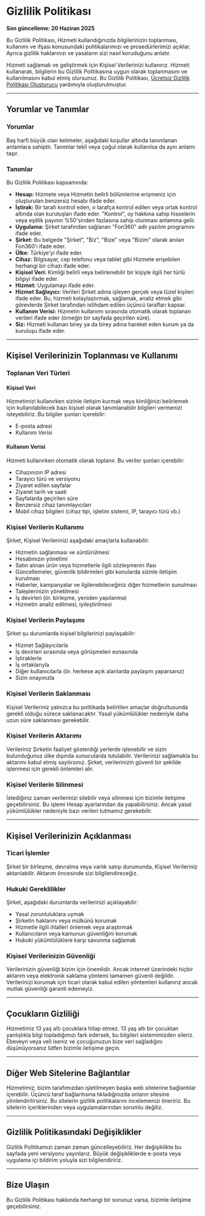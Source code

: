 # Gizlilik Politikası

**Son güncelleme: 20 Haziran 2025**

Bu Gizlilik Politikası, Hizmeti kullandığınızda bilgilerinizin toplanması, kullanımı ve ifşası konusundaki politikalarımızı ve prosedürlerimizi açıklar. Ayrıca gizlilik haklarınızı ve yasaların sizi nasıl koruduğunu anlatır.

Hizmeti sağlamak ve geliştirmek için Kişisel Verilerinizi kullanırız. Hizmeti kullanarak, bilgilerin bu Gizlilik Politikasına uygun olarak toplanmasını ve kullanılmasını kabul etmiş olursunuz. Bu Gizlilik Politikası, [Ücretsiz Gizlilik Politikası Oluşturucu](https://www.freeprivacypolicy.com/free-privacy-policy-generator/) yardımıyla oluşturulmuştur.

---

## Yorumlar ve Tanımlar

### Yorumlar

Baş harfi büyük olan kelimeler, aşağıdaki koşullar altında tanımlanan anlamlara sahiptir. Tanımlar tekil veya çoğul olarak kullanılsa da aynı anlamı taşır.

### Tanımlar

Bu Gizlilik Politikası kapsamında:

* **Hesap:** Hizmete veya Hizmetin belirli bölümlerine erişmeniz için oluşturulan benzersiz hesabı ifade eder.
* **İştirak:** Bir tarafı kontrol eden, o tarafça kontrol edilen veya ortak kontrol altında olan kuruluşları ifade eder. "Kontrol", oy hakkına sahip hisselerin veya eşitlik payının %50'sinden fazlasına sahip olunması anlamına gelir.
* **Uygulama:** Şirket tarafından sağlanan "Fon360" adlı yazılım programını ifade eder.
* **Şirket:** Bu belgede "Şirket", "Biz", "Bize" veya "Bizim" olarak anılan Fon360'ı ifade eder.
* **Ülke:** Türkiye’yi ifade eder.
* **Cihaz:** Bilgisayar, cep telefonu veya tablet gibi Hizmete erişebilen herhangi bir cihazı ifade eder.
* **Kişisel Veri:** Kimliği belirli veya belirlenebilir bir kişiyle ilgili her türlü bilgiyi ifade eder.
* **Hizmet:** Uygulamayı ifade eder.
* **Hizmet Sağlayıcı:** Verileri Şirket adına işleyen gerçek veya tüzel kişileri ifade eder. Bu, hizmeti kolaylaştırmak, sağlamak, analiz etmek gibi görevlerde Şirket tarafından istihdam edilen üçüncü tarafları kapsar.
* **Kullanım Verisi:** Hizmetin kullanımı sırasında otomatik olarak toplanan verileri ifade eder (örneğin bir sayfada geçirilen süre).
* **Siz:** Hizmeti kullanan birey ya da birey adına hareket eden kurum ya da kuruluşu ifade eder.

---

## Kişisel Verilerinizin Toplanması ve Kullanımı

### Toplanan Veri Türleri

#### Kişisel Veri

Hizmetimizi kullanırken sizinle iletişim kurmak veya kimliğinizi belirlemek için kullanılabilecek bazı kişisel olarak tanımlanabilir bilgileri vermenizi isteyebiliriz. Bu bilgiler şunları içerebilir:

* E-posta adresi
* Kullanım Verisi

#### Kullanım Verisi

Hizmeti kullanırken otomatik olarak toplanır. Bu veriler şunları içerebilir:

* Cihazınızın IP adresi
* Tarayıcı türü ve versiyonu
* Ziyaret edilen sayfalar
* Ziyaret tarih ve saati
* Sayfalarda geçirilen süre
* Benzersiz cihaz tanımlayıcıları
* Mobil cihaz bilgileri (cihaz tipi, işletim sistemi, IP, tarayıcı türü vb.)

### Kişisel Verilerin Kullanımı

Şirket, Kişisel Verilerinizi aşağıdaki amaçlarla kullanabilir:

* Hizmetin sağlanması ve sürdürülmesi
* Hesabınızın yönetimi
* Satın alınan ürün veya hizmetlerle ilgili sözleşmenin ifası
* Güncellemeler, güvenlik bildirimleri gibi konularda sizinle iletişim kurulması
* Haberler, kampanyalar ve ilgilenebileceğiniz diğer hizmetlerin sunulması
* Taleplerinizin yönetilmesi
* İş devirleri (ör. birleşme, yeniden yapılanma)
* Hizmetin analiz edilmesi, iyileştirilmesi

### Kişisel Verilerin Paylaşımı

Şirket şu durumlarda kişisel bilgilerinizi paylaşabilir:

* Hizmet Sağlayıcılarla
* İş devirleri sırasında veya görüşmeleri esnasında
* İştiraklerle
* İş ortaklarıyla
* Diğer kullanıcılarla (ör. herkese açık alanlarda paylaşım yaparsanız)
* Sizin onayınızla

### Kişisel Verilerin Saklanması

Kişisel Verileriniz yalnızca bu politikada belirtilen amaçlar doğrultusunda gerekli olduğu sürece saklanacaktır. Yasal yükümlülükler nedeniyle daha uzun süre saklanması gerekebilir.

### Kişisel Verilerin Aktarımı

Verileriniz Şirketin faaliyet gösterdiği yerlerde işlenebilir ve sizin bulunduğunuz ülke dışında sunucularda tutulabilir. Verilerinizi sağlamakla bu aktarımı kabul etmiş sayılırsınız. Şirket, verilerinizin güvenli bir şekilde işlenmesi için gerekli önlemleri alır.

### Kişisel Verilerin Silinmesi

İstediğiniz zaman verilerinizi silebilir veya silinmesi için bizimle iletişime geçebilirsiniz. Bu işlemi Hesap ayarlarından da yapabilirsiniz. Ancak yasal yükümlülükler nedeniyle bazı verileri tutmamız gerekebilir.

---

## Kişisel Verilerinizin Açıklanması

### Ticari İşlemler

Şirket bir birleşme, devralma veya varlık satışı durumunda, Kişisel Verileriniz aktarılabilir. Aktarım öncesinde sizi bilgilendireceğiz.

### Hukuki Gereklilikler

Şirket, aşağıdaki durumlarda verilerinizi açıklayabilir:

* Yasal zorunluluklara uymak
* Şirketin haklarını veya mülkünü korumak
* Hizmetle ilgili ihlalleri önlemek veya araştırmak
* Kullanıcıların veya kamunun güvenliğini korumak
* Hukuki yükümlülüklere karşı savunma sağlamak

### Kişisel Verilerinizin Güvenliği

Verilerinizin güvenliği bizim için önemlidir. Ancak internet üzerindeki hiçbir aktarım veya elektronik saklama yöntemi tamamen güvenli değildir. Verilerinizi korumak için ticari olarak kabul edilen yöntemleri kullanırız ancak mutlak güvenliği garanti edemeyiz.

---

## Çocukların Gizliliği

Hizmetimiz 13 yaş altı çocuklara hitap etmez. 13 yaş altı bir çocuktan yanlışlıkla bilgi topladığımızı fark edersek, bu bilgileri sistemimizden sileriz. Ebeveyn veya veli iseniz ve çocuğunuzun bize veri sağladığını düşünüyorsanız lütfen bizimle iletişime geçin.

---

## Diğer Web Sitelerine Bağlantılar

Hizmetimiz, bizim tarafımızdan işletilmeyen başka web sitelerine bağlantılar içerebilir. Üçüncü taraf bağlantısına tıkladığınızda onların sitesine yönlendirilirsiniz. Bu sitelerin gizlilik politikalarını incelemenizi öneririz. Bu sitelerin içeriklerinden veya uygulamalarından sorumlu değiliz.

---

## Gizlilik Politikasındaki Değişiklikler

Gizlilik Politikamızı zaman zaman güncelleyebiliriz. Her değişiklikte bu sayfada yeni versiyonu yayınlarız. Büyük değişikliklerde e-posta veya uygulama içi bildirim yoluyla sizi bilgilendiririz.

---

## Bize Ulaşın

Bu Gizlilik Politikası hakkında herhangi bir sorunuz varsa, bizimle iletişime geçebilirsiniz.
